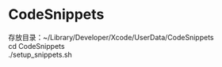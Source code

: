 # CodeSnippets
存放目录：~/Library/Developer/Xcode/UserData/CodeSnippets<br>
cd CodeSnippets<br>
./setup_snippets.sh
